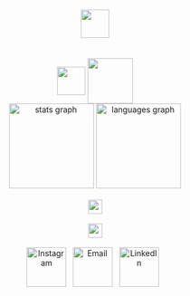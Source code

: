# <div align="center"><img src="https://github.com/user-attachments/assets/31d73d8c-0fad-40fc-894b-a4db76024872"  style="height: 50px;" align="center"  /></div>
</br>
<div align="center">
<img src="https://github.com/user-attachments/assets/366449ec-4bd8-4e64-897b-75292a77be0a"  style="height: 50px;" align="center"  />
    <a href="https://42london.com/" style="text-decoration: none;">
      <img src="https://github.com/user-attachments/assets/6f7733da-5e63-40bb-95be-e6ab3498d495" style="height: 80px;" align="center" /></a>
</div>
<div align="center"> 
  <img src="https://github-readme-stats.vercel.app/api?username=s4moore&hide_title=false&hide_rank=false&show_icons=true&ring_color=5d98e1&include_all_commits=false&count_private=true&disable_animations=false&border_color=ffb900&&title_color=f5a446&text_color=e9d28c&icon_color=f5a446&bg_color=00000000&locale=en&hide_border=true" height="150" alt="stats graph"  />
  <img src="https://github-readme-stats.vercel.app/api/top-langs?username=s4moore&layout=donut&locale=en&hide_title=false&card_width=320&langs_count=5&border_color=ffb900&&title_color=7c81f1&text_color=ff8b90&icon_color=99eeaa&bg_color=00000000&hide_border=true" height="150" alt="languages graph"  />
</div>
</br>
<div align="center">
  <img src="https://github.com/user-attachments/assets/e459f439-6d94-49ca-a0f5-231e15de990e" style="height: 25px;"/>
</div>
</br>
<div align="center">
  <img src="https://github.com/user-attachments/assets/f37a70e5-0473-4947-a23a-48ff9cc24150" style="height: 25px;"/>
</div>
</br>
<div align="center">
  <a href="https://instagram.com/truetosam">
    <img src="https://github.com/user-attachments/assets/12b5cd49-dc69-4b7a-8b35-b29775a33648" alt="Instagram" style="height: 70px;"/></a>
   &nbsp;
  <a href="mailto:samalmoore@gmail.com">
    <img src="https://github.com/user-attachments/assets/9e1368a0-2e76-4563-bd91-dee556b22486" alt="Email" style="height: 70px;"/></a>
  &nbsp;
  <a href="https://www.linkedin.com">
    <img src="https://github.com/user-attachments/assets/9b01c2c5-120c-4188-94d7-0f0089cdf38f" alt="LinkedIn" style="height: 70px;" /></a>
    &nbsp; 
</div>

#
